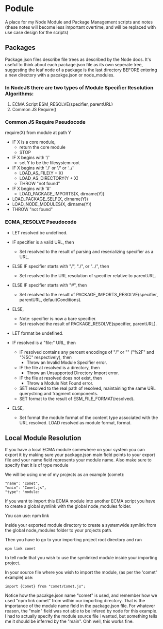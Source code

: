 # Podule

A place for my Node Module and Package Management scripts and notes (these notes will become less important overtime, and will be replaced with use case design for the scripts)

## Packages

Package.json files describe file trees as described by the Node docs. It's useful to think about each package.json file as its own seperate tree, suggesting the leaf node of a package is the last directory BEFORE entering a new directory with a pacakge.json or node_modules.

### In NodeJS there are two types of Module Specifier Resolution Algorithms:
1. ECMA Script ESM_RESOLVE(specifier, parentURL)
2. Common JS Require()

### Common JS Require Pseudocode
require(X) from module at path Y
- IF X is a core module,
  -  return the core module
  -  STOP
- IF X begins with '/'
   - set Y to be the filesystem root
- IF X begins with './' or '/' or '../'
   - LOAD_AS_FILE(Y + X)
   - LOAD_AS_DIRECTORY(Y + X)
   - THROW "not found"
- IF X begins with '#'
   - LOAD_PACKAGE_IMPORTS(X, dirname(Y))
- LOAD_PACKAGE_SELF(X, dirname(Y))
- LOAD_NODE_MODULES(X, dirname(Y))
- THROW "not found"

### ECMA_RESOLVE Pseudocode
- LET resolved be undefined.

- IF specifier is a valid URL, then
  - Set resolved to the result of parsing and reserializing specifier as a URL.
- ELSE IF specifier starts with "/", "./", or "../", then
  - Set resolved to the URL resolution of specifier relative to parentURL.
- ELSE IF specifier starts with "#", then
  - Set resolved to the result of PACKAGE_IMPORTS_RESOLVE(specifier, parentURL, defaultConditions).
- ELSE,
  - Note: specifier is now a bare specifier.
  - Set resolved the result of PACKAGE_RESOLVE(specifier, parentURL).
  
- LET format be undefined.

- IF resolved is a "file:" URL, then
  - IF resolved contains any percent encodings of "/" or "\" ("%2F" and "%5C" respectively), then
    - Throw an Invalid Module Specifier error.
  - IF the file at resolved is a directory, then
    - Throw an Unsupported Directory Import error.
  - IF the file at resolved does not exist, then
    - Throw a Module Not Found error.
  - SET resolved to the real path of resolved, maintaining the same URL querystring and fragment components.
  - SET format to the result of ESM_FILE_FORMAT(resolved).
- ELSE,
  - Set format the module format of the content type associated with the URL resolved.
LOAD resolved as module format, format.


## Local Module Resolution
If you have a local ECMA module somewhere on your system you can export it by making sure your package.json main field points to your export file and your name field represents your module name. Also make sure to specify that it is of type module

We will be using one of my projects as an example (comet):

    "name": "comet",
    "main": "Comet.js",
    "type": "module:
    
If you want to import this ECMA module into another ECMA script you have to create a global symlink with the global node_modules folder. 

You can use:
    npm link 

inside your exported module directory to create a systemwide symlink from the global node_modules folder to your projects path. 

Then you have to go to your importing project root directory and run 

    npm link comet 
    
to tell node that you wish to use the symlinked module inside your importing project. 

In your source file where you wish to import the module, (as per the 'comet' example) use:

    import {Comet} from "comet/Comet.js";

Notice how the pacakge.json name "comet" is used, and remember how we used "npm link comet" from within our importing directory. That is the importance of the module name field in the package.json file. For whatever reason, the "main" field was not able to be infered by node for this example. I had to actually specify the module source file i wanted, but something tells me it should be inferred by the "main". Ohh well, this works fine.
